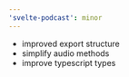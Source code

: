 ```yaml
---
'svelte-podcast': minor
---
```


-  improved export structure
-  simplify audio methods
-  improve typescript types
